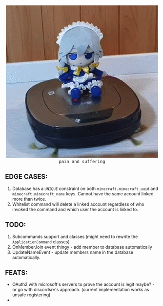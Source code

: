 <p align="center"><img src="/assets/touhou-sakuya.gif"><br><samp>pain and suffering</samp></p>

## EDGE CASES:
1. Database has a `UNIQUE` constraint on both `minecraft.minecraft_uuid` and `minecraft.minecraft_name` keys. Cannot have the same account linked more than twice.
2. Whitelist command will delete a linked account regardless of who invoked the command and which user the account is linked to.

## TODO:
1. Subcommands support and classes (might need to rewrite the `ApplicationCommand` classes)
2. OnMemberJoin event thingy - add member to database automatically
3. UpdateNameEvent - update members name in the database automatically.

## FEATS:
- OAuth2 with microsoft's servers to prove the account is legit maybe? - or go with discordsrv's approach. (current implementation works as unsafe registering)
- 
